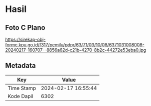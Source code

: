 # Hasil

## Foto C Plano

https://sirekap-obj-formc.kpu.go.id/f317/pemilu/pdpr/63/71/03/10/08/6371031008008-20240217-160707--8856a62d-c21b-4270-8b2c-44272e53eba0.jpg


## Metadata

| Key        | Value               |
| ---------- | ------------------- |
| Time Stamp | 2024-02-17 16:55:44 |
| Kode Dapil | 6302                |



